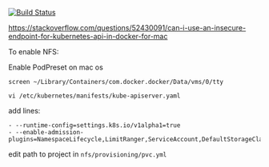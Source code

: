 [![Build Status](https://travis-ci.com/DmytryS/u-hub.svg?branch=development)](https://travis-ci.com/DmytryS/u-hub)

https://stackoverflow.com/questions/52430091/can-i-use-an-insecure-endpoint-for-kubernetes-api-in-docker-for-mac

To enable NFS:

Enable PodPreset on mac os

`screen ~/Library/Containers/com.docker.docker/Data/vms/0/tty`

`vi /etc/kubernetes/manifests/kube-apiserver.yaml`

add lines:
```
- --runtime-config=settings.k8s.io/v1alpha1=true
- --enable-admission-plugins=NamespaceLifecycle,LimitRanger,ServiceAccount,DefaultStorageClass,DefaultTolerationSeconds,NodeRestriction,MutatingAdmissionWebhook,ValidatingAdmissionWebhook,ResourceQuota,PodPreset
```

edit path to project in `nfs/provisioning/pvc.yml`
